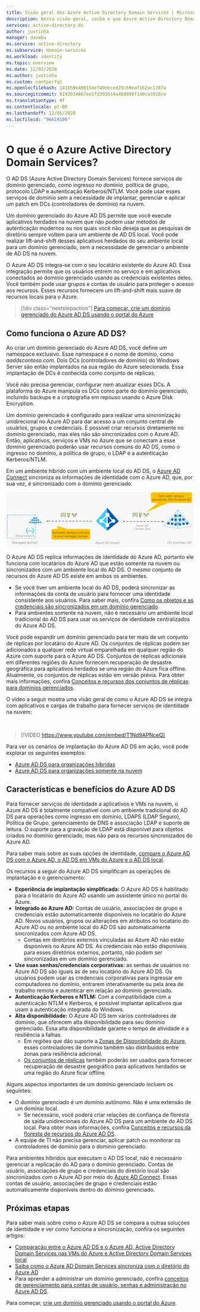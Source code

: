 ```yaml
---
title: Visão geral dos Azure Active Directory Domain Services | Microsoft Docs
description: Nesta visão geral, saiba o que Azure Active Directory Domain Services oferece e como usá-lo em sua organização para fornecer serviços de identidade a aplicativos e serviços na nuvem.
services: active-directory-ds
author: justinha
manager: daveba
ms.service: active-directory
ms.subservice: domain-services
ms.workload: identity
ms.topic: overview
ms.date: 12/03/2020
ms.author: justinha
ms.custom: contperfq1
ms.openlocfilehash: 141b59e400154ef40ebced25c69eaf162ac1787a
ms.sourcegitcommit: 8192034867ee1fd3925c4a48d890f140ca3918ce
ms.translationtype: HT
ms.contentlocale: pt-BR
ms.lasthandoff: 12/05/2020
ms.locfileid: "96619106"
---
```

# <a name="what-is-azure-active-directory-domain-services"></a>O que é o Azure Active Directory Domain Services?

O AD DS (Azure Active Directory Domain Services) fornece serviços de domínio gerenciado, como ingresso no domínio, política de grupo, protocolo LDAP e autenticação Kerberos/NTLM. Você pode usar esses serviços de domínio sem a necessidade de implantar, gerenciar e aplicar um patch em DCs (controladores de domínio) na nuvem.

Um domínio gerenciado do Azure AD DS permite que você execute aplicativos herdados na nuvem que não podem usar métodos de autenticação modernos ou nos quais você não deseja que as pesquisas de diretório sempre voltem para um ambiente de AD DS local. Você pode realizar lift-and-shift desses aplicativos herdados do seu ambiente local para um domínio gerenciado, sem a necessidade de gerenciar o ambiente de AD DS na nuvem.

O Azure AD DS integra-se com o seu locatário existente do Azure AD. Essa integração permite que os usuários entrem no serviço e em aplicativos conectados ao domínio gerenciado usando as credenciais existentes deles. Você também pode usar grupos e contas de usuário para proteger o acesso aos recursos. Esses recursos fornecem um lift-and-shift mais suave de recursos locais para o Azure.

> [!div class="nextstepaction"]
> [Para começar, crie um domínio gerenciado do Azure AD DS usando o portal do Azure][tutorial-create]

## <a name="how-does-azure-ad-ds-work"></a>Como funciona o Azure AD DS?

Ao criar um domínio gerenciado do Azure AD DS, você define um namespace exclusivo. Esse namespace é o nome de domínio, como *aaddscontoso.com*. Dois DCs (controladores de domínio) do Windows Server são então implantados na sua região do Azure selecionada. Essa implantação de DCs é conhecida como conjunto de réplicas.

Você não precisa gerenciar, configurar nem atualizar esses DCs. A plataforma do Azure manipula os DCs como parte do domínio gerenciado, incluindo backups e a criptografia em repouso usando o Azure Disk Encryption.

Um domínio gerenciado é configurado para realizar uma sincronização unidirecional no Azure AD para dar acesso a um conjunto central de usuários, grupos e credenciais. É possível criar recursos diretamente no domínio gerenciado, mas eles não são sincronizados com o Azure AD. Então, aplicativos, serviços e VMs no Azure que se conectam a esse domínio gerenciado poderão usar recursos comuns do AD DS, como o ingresso no domínio, a política de grupo, o LDAP e a autenticação Kerberos/NTLM.

Em um ambiente híbrido com um ambiente local do AD DS, o [Azure AD Connect][azure-ad-connect] sincroniza as informações de identidade com o Azure AD, que, por sua vez, é sincronizado com o domínio gerenciado.

![Sincronização no Azure AD Domain Services com o Azure AD e o AD DS local usando o AD Connect](./media/active-directory-domain-services-design-guide/sync-topology.png)

O Azure AD DS replica informações de identidade do Azure AD, portanto ele funciona com locatários do Azure AD que estão somente na nuvem ou sincronizados com um ambiente local do AD DS. O mesmo conjunto de recursos do Azure AD DS existe em ambos os ambientes.

* Se você tiver um ambiente local do AD DS, poderá sincronizar as informações da conta de usuário para fornecer uma identidade consistente aos usuários. Para saber mais, confira [Como os objetos e as credenciais são sincronizados em um domínio gerenciado][synchronization].
* Para ambientes somente na nuvem, não é necessário um ambiente local tradicional do AD DS para usar os serviços de identidade centralizados do Azure AD DS.

Você pode expandir um domínio gerenciado para ter mais de um conjunto de réplicas por locatário do Azure AD. Os conjuntos de réplicas podem ser adicionados a qualquer rede virtual emparelhada em qualquer região do Azure com suporte para o Azure AD DS. Conjuntos de réplicas adicionais em diferentes regiões do Azure fornecem recuperação de desastre geográfica para aplicativos herdados se uma região do Azure fica offline. Atualmente, os conjuntos de réplicas estão em versão prévia. Para obter mais informações, confira [Conceitos e recursos dos conjuntos de réplicas para domínios gerenciados][concepts-replica-sets].

O vídeo a seguir mostra uma visão geral de como o Azure AD DS se integra com aplicativos e cargas de trabalho para fornecer serviços de identidade na nuvem:

<br />

>[!VIDEO https://www.youtube.com/embed/T1Nd9APNceQ]

Para ver os cenários de implantação do Azure AD DS em ação, você pode explorar os seguintes exemplos:

* [Azure AD DS para organizações híbridas](scenarios.md#azure-ad-ds-for-hybrid-organizations)
* [Azure AD DS para organizações somente na nuvem](scenarios.md#azure-ad-ds-for-cloud-only-organizations)

## <a name="azure-ad-ds-features-and-benefits"></a>Características e benefícios do Azure AD DS

Para fornecer serviços de identidade a aplicativos e VMs na nuvem, o Azure AD DS é totalmente compatível com um ambiente tradicional do AD DS para operações como ingresso em domínio, LDAPS (LDAP Seguro), Política de Grupo, gerenciamento de DNS e associação LDAP e suporte de leitura. O suporte para a gravação de LDAP está disponível para objetos criados no domínio gerenciado, mas não para os recursos sincronizados do Azure AD.

Para saber mais sobre as suas opções de identidade, [compare o Azure AD DS com o Azure AD, o AD DS em VMs do Azure e o AD DS local][compare].

Os recursos a seguir do Azure AD DS simplificam as operações de implantação e o gerenciamento:

* **Experiência de implantação simplificada:** O Azure AD DS é habilitado para o locatário do Azure AD usando um assistente único no portal do Azure.
* **Integrado ao Azure AD:** Contas de usuário, associações de grupo e credenciais estão automaticamente disponíveis no locatário do Azure AD. Novos usuários, grupos ou alterações em atributos no locatário do Azure AD ou no ambiente local do AD DS são automaticamente sincronizados com Azure AD DS.
    * Contas em diretórios externos vinculadas ao Azure AD não estão disponíveis no Azure AD DS. As credenciais não estão disponíveis para esses diretórios externos, portanto, não podem ser sincronizadas em um domínio gerenciado.
* **Use suas senhas/credenciais corporativas:** as senhas de usuários no Azure AD DS são iguais às de seu locatário do Azure AD DS. Os usuários podem usar as credenciais corporativas para ingressar em computadores no domínio, entrarem interativamente ou pela área de trabalho remota e autenticar em relação ao domínio gerenciado.
* **Autenticação Kerberos e NTLM:** Com a compatibilidade com a autenticação NTLM e Kerberos, é possível implantar aplicativos que usam a autenticação integrada do Windows.
* **Alta disponibilidade:** O Azure AD DS tem vários controladores de domínio, que oferecem alta disponibilidade para seu domínio gerenciado. Essa alta disponibilidade garante o tempo de atividade e a resiliência a falhas.
    * Em regiões que dão suporte a [Zonas de Disponibilidade do Azure][availability-zones], esses controladores de domínio também são distribuídos entre zonas para resiliência adicional.
    * [Os conjuntos de réplicas][concepts-replica-sets] também poderão ser usados para fornecer recuperação de desastre geográfico para aplicativos herdados se uma região do Azure ficar offline.

Alguns aspectos importantes de um domínio gerenciado incluem os seguintes:

* O domínio gerenciado é um domínio autônomo. Não é uma extensão de um domínio local.
    * Se necessário, você poderá criar relações de confiança de floresta de saída unidirecionais do Azure AD DS para um ambiente do AD DS local. Para obter mais informações, confira [Conceitos e recursos da floresta de recursos do Azure AD DS][ forest-trusts].
* A equipe de TI não precisa gerenciar, aplicar patch ou monitorar os controladores de domínio para o domínio gerenciado.

Para ambientes híbridos que executam o AD DS local, não é necessário gerenciar a replicação do AD para o domínio gerenciado. Contas de usuário, associações de grupo e credenciais do diretório local são sincronizados com o Azure AD por meio do [Azure AD Connect][azure-ad-connect]. Essas contas de usuário, associações de grupo e credenciais estão automaticamente disponíveis dentro do domínio gerenciado.

## <a name="next-steps"></a>Próximas etapas

Para saber mais sobre como o Azure AD DS se compara a outras soluções de identidade e ver como funciona a sincronização, confira os seguintes artigos:

* [Comparação entre o Azure AD DS e o Azure AD, Active Directory Domain Services nas VMs do Azure e Active Directory Domain Services local][compare]
* [Saiba como o Azure AD Domain Services sincroniza com o diretório do Azure AD][synchronization]
* Para aprender a administrar um domínio gerenciado, confira [conceitos de gerenciamento para contas de usuário, senhas e administração no Azure AD DS][administration-concepts].

Para começar, [crie um domínio gerenciado usando o portal do Azure][tutorial-create].

<!-- INTERNAL LINKS -->
[compare]: compare-identity-solutions.md
[synchronization]: synchronization.md
[tutorial-create]: tutorial-create-instance.md
[azure-ad-connect]: ../active-directory/hybrid/whatis-azure-ad-connect.md
[password-hash-sync]: ../active-directory/hybrid/how-to-connect-password-hash-synchronization.md
[availability-zones]: ../availability-zones/az-overview.md
[forest-trusts]: concepts-resource-forest.md
[administration-concepts]: administration-concepts.md
[synchronization]: synchronization.md
[concepts-replica-sets]: concepts-replica-sets.md
